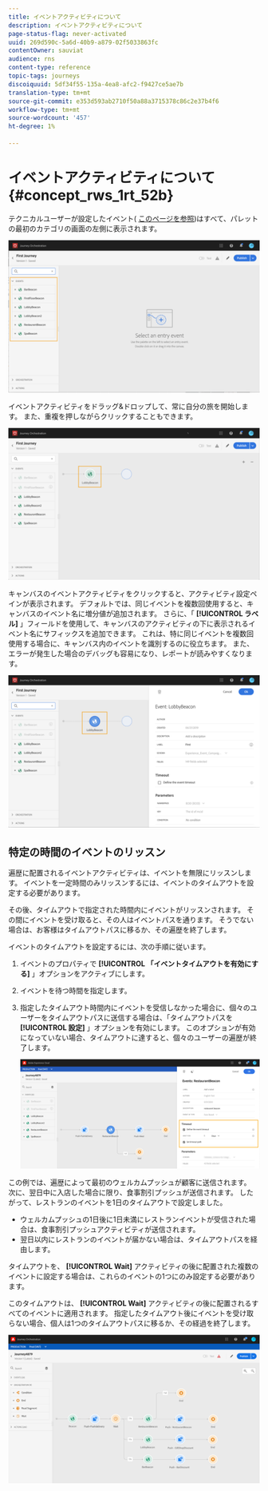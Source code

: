 ```yaml
---
title: イベントアクティビティについて
description: イベントアクティビティについて
page-status-flag: never-activated
uuid: 269d590c-5a6d-40b9-a879-02f5033863fc
contentOwner: sauviat
audience: rns
content-type: reference
topic-tags: journeys
discoiquuid: 5df34f55-135a-4ea8-afc2-f9427ce5ae7b
translation-type: tm+mt
source-git-commit: e353d593ab2710f50a88a3715378c86c2e37b4f6
workflow-type: tm+mt
source-wordcount: '457'
ht-degree: 1%

---
```



# イベントアクティビティについて {#concept_rws_1rt_52b}

テクニカルユーザーが設定したイベント( [このページを参照](../event/about-events.md))はすべて、パレットの最初のカテゴリの画面の左側に表示されます。

![](../assets/journey43.png)

イベントアクティビティをドラッグ&amp;ドロップして、常に自分の旅を開始します。 また、重複を押しながらクリックすることもできます。

![](../assets/journey44.png)

キャンバスのイベントアクティビティをクリックすると、アクティビティ設定ペインが表示されます。 デフォルトでは、同じイベントを複数回使用すると、キャンバスのイベント名に増分値が追加されます。 さらに、「 **[!UICONTROL ラベル]** 」フィールドを使用して、キャンバスのアクティビティの下に表示されるイベント名にサフィックスを追加できます。 これは、特に同じイベントを複数回使用する場合に、キャンバス内のイベントを識別するのに役立ちます。 また、エラーが発生した場合のデバッグも容易になり、レポートが読みやすくなります。

![](../assets/journey33.png)

## 特定の時間のイベントのリッスン

遍歴に配置されるイベントアクティビティは、イベントを無限にリッスンします。 イベントを一定時間のみリッスンするには、イベントのタイムアウトを設定する必要があります。

その後、タイムアウトで指定された時間内にイベントがリッスンされます。 その間にイベントを受け取ると、その人はイベントパスを通ります。 そうでない場合は、お客様はタイムアウトパスに移るか、その遍歴を終了します。

イベントのタイムアウトを設定するには、次の手順に従います。

1. イベントのプロパティで **[!UICONTROL 「イベントタイムアウトを有効にする]** 」オプションをアクティブにします。

1. イベントを待つ時間を指定します。

1. 指定したタイムアウト時間内にイベントを受信しなかった場合に、個々のユーザーをタイムアウトパスに送信する場合は、「タイムアウトパスを **[!UICONTROL 設定]** 」オプションを有効にします。 このオプションが有効になっていない場合、タイムアウトに達すると、個々のユーザーの遍歴が終了します。

   ![](../assets/event-timeout.png)

この例では、遍歴によって最初のウェルカムプッシュが顧客に送信されます。 次に、翌日中に入店した場合に限り、食事割引プッシュが送信されます。 したがって、レストランのイベントを1日のタイムアウトで設定しました。

* ウェルカムプッシュの1日後に1日未満にレストランイベントが受信された場合は、食事割引プッシュアクティビティが送信されます。
* 翌日以内にレストランのイベントが届かない場合は、タイムアウトパスを経由します。

タイムアウトを、 **[!UICONTROL Wait]** アクティビティの後に配置された複数のイベントに設定する場合は、これらのイベントの1つにのみ設定する必要があります。

このタイムアウトは、 **[!UICONTROL Wait]** アクティビティの後に配置されるすべてのイベントに適用されます。 指定したタイムアウト後にイベントを受け取らない場合、個人は1つのタイムアウトパスに移るか、その経過を終了します。

![](../assets/event-timeout-group.png)
